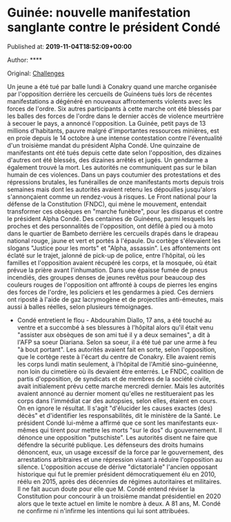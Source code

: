 
# Guinée: nouvelle manifestation sanglante contre le président Condé

Published at: **2019-11-04T18:52:09+00:00**

Author: ****

Original: [Challenges](https://www.challenges.fr/monde/guinee-nouvelle-manifestation-sanglante-contre-le-president-conde_683124)

Un jeune a été tué par balle lundi à Conakry quand une marche organisée par l'opposition derrière les cercueils de Guinéens tués lors de récentes manifestations a dégénéré en nouveaux affrontements violents avec les forces de l'ordre.
Six autres participants à cette marche ont été blessés par les balles des forces de l'ordre dans le dernier accès de violence meurtrière à secouer le pays, a annoncé l'opposition.
La Guinée, petit pays de 13 millions d'habitants, pauvre malgré d'importantes ressources minières, est en proie depuis le 14 octobre à une intense contestation contre l'éventualité d'un troisième mandat du président Alpha Condé.
Une quinzaine de manifestants ont été tués depuis cette date selon l'opposition, des dizaines d'autres ont été blessés, des dizaines arrêtés et jugés. Un gendarme a également trouvé la mort. Les autorités ne communiquent pas sur le bilan humain de ces violences.
Dans un pays coutumier des protestations et des répressions brutales, les funérailles de onze manifestants morts depuis trois semaines mais dont les autorités avaient retenu les dépouilles jusqu'alors s'annonçaient comme un rendez-vous à risques. Le Front national pour la défense de la Constitution (FNDC), qui mène le mouvement, entendait transformer ces obsèques en "marche funèbre", pour les disparus et contre le président Alpha Condé.
Des centaines de Guinéens, parmi lesquels les proches et des personnalités de l'opposition, ont défilé à pied ou à moto dans le quartier de Bambeto derrière les cercueils drapés dans le drapeau national rouge, jaune et vert et portés à l'épaule.
Du cortège s'élevaient les slogans "Justice pour les morts" et "Alpha, assassin".
Les affontements ont éclaté sur le trajet, jalonné de pick-up de police, entre l'hôpital, où les familles et l'opposition avaient récupéré les corps, et la mosquée, où était prévue la prière avant l'inhumation.
Dans une épaisse fumée de pneus incendiés, des groupes denses de jeunes revêtus pour beaucoup des couleurs rouges de l'opposition ont affronté à coups de pierres les engins des forces de l'ordre, les policiers et les gendarmes à pied. Ces derniers ont riposté à l'aide de gaz lacrymogène et de projectiles anti-émeutes, mais aussi à balles réelles, selon plusieurs témoignages.
- Condé entretient le flou -
Abdourahim Diallo, 17 ans, a été touché au ventre et a succombé à ses blessures à l'hôpital alors qu'il était venu "assister aux obsèques de son ami tué il y a deux semaines", a dit à l'AFP sa soeur Diariana. Selon sa soeur, il a été tué par une arme à feu "à bout portant".
Les autorités avaient fait en sorte, selon l'opposition, que le cortège reste à l'écart du centre de Conakry. Elle avaient remis les corps lundi matin seulement, à l'hôpital de l'Amitié sino-guinéenne, non loin du cimetière où ils devaient être enterrés.
Le FNDC, coalition de partis d'opposition, de syndicats et de membres de la société civile, avait initialement prévu cette marche mercredi dernier. Mais les autorités avaient annoncé au dernier moment qu'elles ne restitueraient pas les corps dans l'immédiat car des autopsies, selon elles, étaient en cours.
On en ignore le résultat. Il s'agit "d'élucider les causes exactes (des) décès" et d'identifier les responsabilités, dit le ministère de la Santé.
Le président Condé lui-même a affirmé que ce sont les manifestants eux-mêmes qui tirent pour mettre les morts "sur le dos" du gouvernement. Il dénonce une opposition "putschiste". Les autorités disent ne faire que défendre la sécurité publique.
Les défenseurs des droits humains dénoncent, eux, un usage excessif de la force par le gouvernement, des arrestations arbitraires et une répression visant à réduire l'opposition au silence.
L'opposition accuse de dérive "dictatoriale" l'ancien opposant historique qui fut le premier président démocratiquement élu en 2010, réélu en 2015, après des décennies de régimes autoritaires et militaires. Il ne fait aucun doute pour elle que M. Condé entend réviser la Constitution pour concourir à un troisième mandat présidentiel en 2020 alors que le texte actuel en limite le nombre à deux.
A 81 ans, M. Condé ne confirme ni n'infirme les intentions qui lui sont attribuées.
